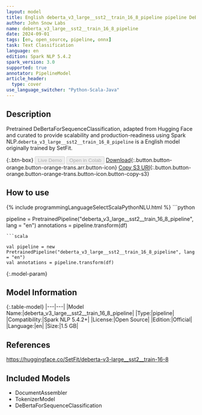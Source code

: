 ```yaml
---
layout: model
title: English deberta_v3_large__sst2__train_16_8_pipeline pipeline DeBertaForSequenceClassification from SetFit
author: John Snow Labs
name: deberta_v3_large__sst2__train_16_8_pipeline
date: 2024-09-01
tags: [en, open_source, pipeline, onnx]
task: Text Classification
language: en
edition: Spark NLP 5.4.2
spark_version: 3.0
supported: true
annotator: PipelineModel
article_header:
  type: cover
use_language_switcher: "Python-Scala-Java"
---
```


## Description

Pretrained DeBertaForSequenceClassification, adapted from Hugging Face and curated to provide scalability and production-readiness using Spark NLP.`deberta_v3_large__sst2__train_16_8_pipeline` is a English model originally trained by SetFit.

{:.btn-box}
<button class="button button-orange" disabled>Live Demo</button>
<button class="button button-orange" disabled>Open in Colab</button>
[Download](https://s3.amazonaws.com/auxdata.johnsnowlabs.com/public/models/deberta_v3_large__sst2__train_16_8_pipeline_en_5.4.2_3.0_1725182110357.zip){:.button.button-orange.button-orange-trans.arr.button-icon}
[Copy S3 URI](s3://auxdata.johnsnowlabs.com/public/models/deberta_v3_large__sst2__train_16_8_pipeline_en_5.4.2_3.0_1725182110357.zip){:.button.button-orange.button-orange-trans.button-icon.button-copy-s3}

## How to use



<div class="tabs-box" markdown="1">
{% include programmingLanguageSelectScalaPythonNLU.html %}
```python

pipeline = PretrainedPipeline("deberta_v3_large__sst2__train_16_8_pipeline", lang = "en")
annotations =  pipeline.transform(df)   

```
```scala

val pipeline = new PretrainedPipeline("deberta_v3_large__sst2__train_16_8_pipeline", lang = "en")
val annotations = pipeline.transform(df)

```
</div>

{:.model-param}
## Model Information

{:.table-model}
|---|---|
|Model Name:|deberta_v3_large__sst2__train_16_8_pipeline|
|Type:|pipeline|
|Compatibility:|Spark NLP 5.4.2+|
|License:|Open Source|
|Edition:|Official|
|Language:|en|
|Size:|1.5 GB|

## References

https://huggingface.co/SetFit/deberta-v3-large__sst2__train-16-8

## Included Models

- DocumentAssembler
- TokenizerModel
- DeBertaForSequenceClassification